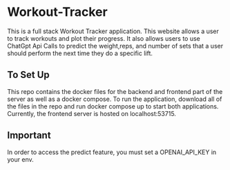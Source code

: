# Workout-Tracker
This is a full stack Workout Tracker application. This website allows a user to track workouts and plot their progress. It also allows users to use ChatGpt Api Calls to predict the weight,reps, and number of sets that a user should perform the next time they do a specific lift. 

## To Set Up
This repo contains the docker files for the backend and frontend part of the server as well as a docker compose. To run the application, download all of the files in the repo and run docker compose up to start both applications. Currently, the frontend server is hosted on localhost:53715.

## Important
In order to access the predict feature, you must set a OPENAI_API_KEY in your env.
